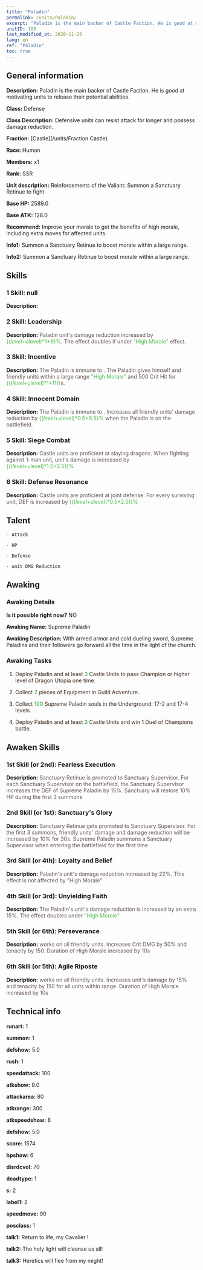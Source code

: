 ```yaml
---
title: "Paladin"
permalink: /units/Paladin/
excerpt: "Paladin is the main backer of Castle Faction. He is good at motivating units to release their potential abilities."
unitID: 108
last_modified_at: 2020-11-25
lang: en
ref: "Paladin"
toc: true
---
```

## General information
 **Description:** Paladin is the main backer of Castle Faction. He is good at motivating units to release their potential abilities.

 **Class:** Defense

 **Class Description:** Defensive units can resist attack for longer and possess damage reduction.

 **Fraction:** [Castle](/units/Fraction Castle)

 **Race:** Human

 **Members:** x1

 **Rank:** SSR

 **Unit description:** Reinforcements of the Valiant: Summon a Sanctuary Retinue to fight

 **Base HP:** 2589.0

 **Base ATK:** 128.0

 **Recommend:** Improve your morale to get the benefits of high morale, including extra moves for affected units.

 **Info1:** Summon a Sanctuary Retinue to boost morale within a large range.

 **Info2:** Summon a Sanctuary Retinue to boost morale within a large range.

## Skills
### 1 Skill: null
 **Description:** 

### 2 Skill: Leadership
 **Description:** <span style="color: #645252">Paladin unit's damage reduction increased by <span style="color: black"><span style="color: #48b946">{($level+$ulevel)*1+9}%<span style="color: black"><span style="color: #645252">. The effect doubles if under <span style="color: black"><span style="color: #48b946">\"High Morale\"<span style="color: black"><span style="color: #645252"> effect.<span style="color: black">

### 3 Skill: Incentive
 **Description:** <span style="color: #645252">The Paladin is immune to <span style="color: black"><span style="color: #48b946"><Low Morale><span style="color: black"><span style="color: #645252">. The Paladin gives himself and friendly units within a large range <span style="color: black"><span style="color: #48b946">\"High Morale\"<span style="color: black"><span style="color: #645252"> and 500 Crit Hit for <span style="color: black"><span style="color: #48b946">{(($level+$ulevel)*1+11)}<span style="color: black"><span style="color: #645252">s.<span style="color: black">

### 4 Skill: Innocent Domain
 **Description:** <span style="color: #645252">The Paladin is immune to <span style="color: black"><span style="color: #48b946"><Disease><span style="color: black"><span style="color: #645252">. Increases all friendly units' damage reduction by <span style="color: black"><span style="color: #48b946">{($level+$ulevel)*0.5+9.5}%<span style="color: black"><span style="color: #645252"> when the Paladin is on the battlefield.<span style="color: black">

### 5 Skill: Siege Combat
 **Description:** <span style="color: #645252">Castle units are proficient at slaying dragons. When fighting against 1-man unit, unit's damage is increased by <span style="color: black"><span style="color: #48b946">{(($level+$ulevel)*1.5+2.5)}%<span style="color: black"><span style="color: #645252"> <span style="color: black">

### 6 Skill: Defense Resonance
 **Description:** <span style="color: #645252">Castle units are proficient at joint defense. For every surviving unit, DEF is increased by <span style="color: black"><span style="color: #48b946">{(($level+$ulevel)*0.5+2.5)}%<span style="color: black"><span style="color: #645252"><span style="color: black">

## Talent

    - Attack

    - HP

    - Defense

    - unit DMG Reduction

## Awaking
### Awaking Details
 **Is it possible right now?** NO

 **Awaking Name:** Supreme Paladin

 **Awaking Description:** With armed armor and cold dueling sword, Supreme Paladins and their followers go forward all the time in the light of the church.

### Awaking Tasks
 1. <span style="color: #3c2a1e">Deploy Paladin and at least <span style="color: black"><span style="color: #1ca216">3<span style="color: black"><span style="color: #3c2a1e"> Castle Units to pass Champion or higher level of Dragon Utopia one time.<span style="color: black">

 2. <span style="color: #3c2a1e">Collect <span style="color: black"><span style="color: #1ca216">2<span style="color: black"><span style="color: #3c2a1e"> pieces of Equipment in Guild Adventure.<span style="color: black">

 3. <span style="color: #3c2a1e">Collect <span style="color: black"><span style="color: #1ca216">100<span style="color: black"><span style="color: #3c2a1e"> Supreme Paladin souls in the Underground: 17-2 and 17-4 levels.<span style="color: black">

 4. <span style="color: #3c2a1e">Deploy Paladin and at least <span style="color: black"><span style="color: #1ca216">3<span style="color: black"><span style="color: #3c2a1e"> Castle Units and win 1 Duel of Champions battle.<span style="color: black">

## Awaken Skills

### 1st Skill (or 2nd): Fearless Execution
 **Description:** <span style="color: #48b946"><Reinforcements of the Valiant><span style="color: black"><span style="color: #645252">Sanctuary Retinue is promoted to Sanctuary Supervisor. For each Sanctuary Supervisor on the battlefield, the Sanctuary Supervisor increases the DEF of Supreme Paladin by 15%. Sanctuary will restore 10% HP during the first 3 summons<span style="color: black">

### 2nd Skill (or 1st): Sanctuary's Glory
 **Description:** <span style="color: #48b946"><Reinforcements of the Valiant><span style="color: black"><span style="color: #645252">Sanctuary Retinue gets promoted to Sanctuary Supervisor. For the first 3 summons, friendly units' damage and damage reduction will be increased by 10% for 30s. Supreme Paladin summons a Sanctuary Supervisor when entering the battlefield for the first time<span style="color: black">

### 3rd Skill (or 4th): Loyalty and Belief
 **Description:** <span style="color: #48b946"><Leadership><span style="color: black"><span style="color: #645252">Paladin's unit's damage reduction increased by 22%. This effect is not affected by \"High Morale\"<span style="color: black">

### 4th Skill (or 3rd): Unyielding Faith
 **Description:** <span style="color: #48b946"><Leadership><span style="color: black"><span style="color: #645252">The Paladin's unit's damage reduction is increased by an extra 15%<span style="color: black"><span style="color: #645252">. The effect doubles under <span style="color: black"><span style="color: #48b946">\"High Morale\"<span style="color: black"><span style="color: #645252"><span style="color: black">

### 5th Skill (or 6th): Perseverance
 **Description:** <span style="color: #48b946"><Incentive><span style="color: black"><span style="color: #645252"> works on all friendly units. Increases Crit DMG by 50% and tenacity by 150. Duration of High Morale increased by 10s<span style="color: black">

### 6th Skill (or 5th): Agile Riposte
 **Description:** <span style="color: #48b946"><Incentive><span style="color: black"><span style="color: #645252"> works on all friendly units. Increases unit's damage by 15% and tenacity by 150 for all units within range. Duration of High Morale increased by 10s<span style="color: black">

## Technical info
 **runart:** 1

 **summon:** 1

 **defshow:** 5.0

 **rush:** 1

 **speedattack:** 100

 **atkshow:** 9.0

 **attackarea:** 80

 **atkrange:** 300

 **atkspeedshow:** 8

 **defshow:** 5.0

 **score:** 1574

 **hpshow:** 6

 **disrdcvol:** 70

 **deadtype:** 1

 **s:** 2

 **label1:** 2

 **speedmove:** 90

 **posclass:** 1

 **talk1:** Return to life, my Cavalier !

 **talk2:** The holy light will cleanse us all!

 **talk3:** Heretics will flee from my might!

